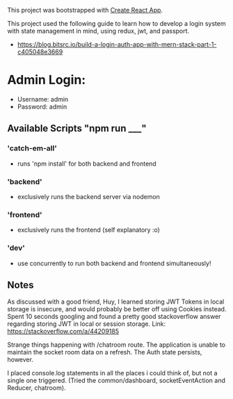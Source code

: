 This project was bootstrapped with [Create React App](https://github.com/facebook/create-react-app).

This project used the following guide to learn how to develop a login system with state management in mind, using redux, jwt, and passport.
 - https://blog.bitsrc.io/build-a-login-auth-app-with-mern-stack-part-1-c405048e3669

# Admin Login:
 - Username: admin
 - Password: admin

## Available Scripts "npm run ___"

### 'catch-em-all'
 - runs 'npm install' for both backend and frontend

### 'backend'
 - exclusively runs the backend server via nodemon
### 'frontend'
 - exclusively runs the frontend (self explanatory :o)
### 'dev'
 - use concurrently to run both backend and frontend simultaneously!

## Notes
As discussed with a good friend, Huy, I learned storing JWT Tokens in local storage is insecure, and would probably be better off using Cookies instead.
Spent 10 seconds googling and found a pretty good stackoverflow answer regarding storing JWT in local or session storage. Link: https://stackoverflow.com/a/44209185


Strange things happening with /chatroom route.  The application is unable to maintain the socket room data on a refresh.  The Auth state persists, however.

I placed console.log statements in all the places i could think of, but not a single one triggered.  (Tried the common/dashboard, socketEventAction and Reducer, chatroom).
